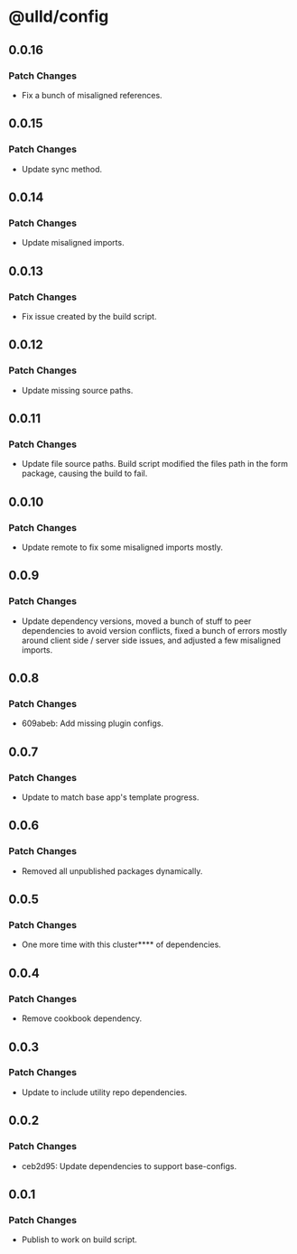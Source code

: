 # @ulld/config

## 0.0.16

### Patch Changes

- Fix a bunch of misaligned references.

## 0.0.15

### Patch Changes

- Update sync method.

## 0.0.14

### Patch Changes

- Update misaligned imports.

## 0.0.13

### Patch Changes

- Fix issue created by the build script.

## 0.0.12

### Patch Changes

- Update missing source paths.

## 0.0.11

### Patch Changes

- Update file source paths. Build script modified the files path in the form package, causing the build to fail.

## 0.0.10

### Patch Changes

- Update remote to fix some misaligned imports mostly.

## 0.0.9

### Patch Changes

- Update dependency versions, moved a bunch of stuff to peer dependencies to avoid version conflicts, fixed a bunch of errors mostly around client side / server side issues, and adjusted a few misaligned imports.

## 0.0.8

### Patch Changes

- 609abeb: Add missing plugin configs.

## 0.0.7

### Patch Changes

- Update to match base app's template progress.

## 0.0.6

### Patch Changes

- Removed all unpublished packages dynamically.

## 0.0.5

### Patch Changes

- One more time with this cluster\*\*\*\* of dependencies.

## 0.0.4

### Patch Changes

- Remove cookbook dependency.

## 0.0.3

### Patch Changes

- Update to include utility repo dependencies.

## 0.0.2

### Patch Changes

- ceb2d95: Update dependencies to support base-configs.

## 0.0.1

### Patch Changes

- Publish to work on build script.
